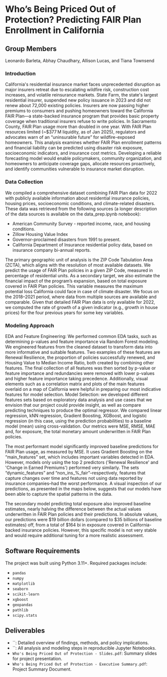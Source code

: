 # Who’s Being Priced Out of Protection? Predicting FAIR Plan Enrollment in California

## Group Members
Leonardo Barleta, Abhay Chaudhary, Allison Lucas, and Tiana Townsend

### Introduction
California's residential insurance market faces unprecedented disruption as major insurers retreat due to escalating wildfire risk, construction cost increases, and volatile reinsurance markets. State Farm, the state's largest residential insurer, suspended new policy issuance in 2023 and did not renew about 72,000 existing policies. Insurers are now passing higher premiums to consumers and pushing homeowners toward the California FAIR Plan—a state-backed insurance program that provides basic property coverage when traditional insurers refuse to write policies. In Sacramento County, FAIR Plan usage more than doubled in one year. With FAIR Plan resources limited (~$377 M liquidity, as of Jan 2025), regulators and advocates warn of an “uninsurable future” for wildfire-exposed homeowners.
This analysis examines whether FAIR Plan enrollment patterns and financial liability can be predicted using disaster risk exposure, socioeconomic indicators, and insurance cost metrics. Developing a reliable forecasting model would enable policymakers, community organization, and homeowners to anticipate coverage gaps, allocate resources proactively, and identify communities vulnerable to insurance market disruption.
### Data Collection
We compiled a comprehensive dataset combining FAIR Plan data for 2022 with publicly available information about residential insurance policies, housing prices, socioeconomic conditions, and climate-related disasters. These data was retrieved from the following sources (a longer description of the data sources is available on the data_prep.ipynb notebook):

* American Community Survey - reported income, race, and housing conditions.
* Zillow Housing Value Index
* Governor-proclaimed disasters from 1991 to present.
* California Department of Insurance residential policy data, based on insurance company bi-annual reports.
    
The primary geographic unit of analysis is the ZIP Code Tabulation Area (ZCTA), which aligns with the resolution of most available datasets. We predict the usage of FAIR Plan policies in a given ZIP Code, measured in percentage of residential units. As a secondary target, we also estimate the financial impact of the program’s expansion, based on total exposure covered in FAIR Plan policies. This variable measures the maximum potential loss California could face in case of climate disaster.
We focus on the 2018–2021 period, where data from multiple sources are available and comparable. Given that detailed FAIR Plan data is only available for 2022, we computed the rate of growth of a given indicator (e.g., growth in house prices) for the four previous years for some key variables.
### Modeling Approach
EDA and Feature Engineering: We performed common EDA tasks, such as determining p-values and feature importance via Random Forest modeling. We engineered features from the cleaned dataset to transform data into more informative and suitable features. Two examples of these features are Renewal Resilience, the proportion of policies successfully renewed, and Housing Value to Median Income Ratio, both created by combining other features. The final collection of all features was then sorted by p-value or feature importance and redundancies were removed with lower p-values and higher feature importance taking precedence. Additionally, visual elements such as a correlation matrix and plots of the main features overlaid on a map of California were helpful in preparing our most indicative features for model selection.
Model Selection: we developed different features sets based on exploratory data analysis and use cases that we envision that our project could provide insight, as well as compare predicting techniques to produce the optimal regressor. We compared linear regression, kNN regression, Gradient Boosting, XGBoost, and logistic regression (in this case, using the prediction probabilities) to a baseline model (mean) using cross-validation. Our metrics were MSE, RMSE, MAE and, for exposure, the total monetary amount underwritten in FAIR Plan policies.

The most performant model significantly improved baseline predictions for FAIR Plan usage, as measured by MSE. It uses Gradient Boosting on the “main_features” set, which includes important variables detected in EDA. However, models only using the top 2 predictors ('Renewal Resilience' and 'Change in Earned Premiums') performed very similarly. The sets “dynamic_features” and “non_ins_%_fair”–respectively, features that capture changes over time and features not using data reported by insurance companies–had the worst performance. A visual inspection of our predictions, as presented in the maps below, suggests that our models have been able to capture the spatial patterns in the data.

The secondary model predicting total exposure also improved baseline estimates, nearly halving the difference between the actual values underwritten in FAIR Plan policies and their predictions. In absolute values, our predictions were $19 billion dollars (compared to $35 billions of baseline estimates) off, from a total of $164 bi in exposure covered in California-backed insurance policies. However, this specific model is not very stable and would require additional tuning for a more realistic assessment.


## Software Requirements
The project was built using Python 3.11+. Required packages include:

* `pandas`
* `numpy`
* `matplotlib`
* `seaborn`
* `scikit-learn`
* `xgboost`
* `geopandas`
* `pathlib`
* `scipy.stats`

## Deliverables
- ``: Detailed overview of findings, methods, and policy implications.
- ``: All analysis and modeling steps in reproducible Jupyter Notebooks.
- `Who's Being Priced Out of Protection - Slides.pdf`: Summary slides for project presentation.
- `Who's Being Priced Out of Protection - Executive Summary.pdf`: Project Summary Document.
